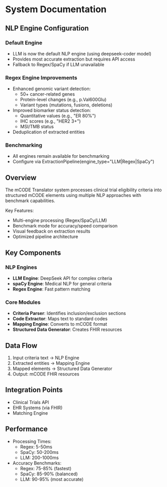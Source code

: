# System Documentation

## NLP Engine Configuration

### Default Engine
- LLM is now the default NLP engine (using deepseek-coder model)
- Provides most accurate extraction but requires API access
- Fallback to Regex/SpaCy if LLM unavailable

### Regex Engine Improvements
- Enhanced genomic variant detection:
  - 50+ cancer-related genes
  - Protein-level changes (e.g., p.Val600Glu)
  - Variant types (mutations, fusions, deletions)
- Improved biomarker status detection:
  - Quantitative values (e.g., "ER 80%")
  - IHC scores (e.g., "HER2 3+")
  - MSI/TMB status
- Deduplication of extracted entities

### Benchmarking
- All engines remain available for benchmarking
- Configure via ExtractionPipeline(engine_type="LLM|Regex|SpaCy")

## Overview
The mCODE Translator system processes clinical trial eligibility criteria into structured mCODE elements using multiple NLP approaches with benchmark capabilities.

Key Features:
- Multi-engine processing (Regex/SpaCy/LLM)
- Benchmark mode for accuracy/speed comparison
- Visual feedback on extraction results
- Optimized pipeline architecture

## Key Components

### NLP Engines
- **LLM Engine**: DeepSeek API for complex criteria
- **spaCy Engine**: Medical NLP for general criteria
- **Regex Engine**: Fast pattern matching

### Core Modules
- **Criteria Parser**: Identifies inclusion/exclusion sections
- **Code Extractor**: Maps text to standard codes
- **Mapping Engine**: Converts to mCODE format
- **Structured Data Generator**: Creates FHIR resources

## Data Flow
1. Input criteria text → NLP Engine
2. Extracted entities → Mapping Engine
3. Mapped elements → Structured Data Generator
4. Output: mCODE FHIR resources

## Integration Points
- Clinical Trials API
- EHR Systems (via FHIR)
- Matching Engine

## Performance
- Processing Times:
  - Regex: 5-50ms
  - SpaCy: 50-200ms
  - LLM: 200-1000ms
- Accuracy Benchmarks:
  - Regex: 75-85% (fastest)
  - SpaCy: 85-90% (balanced)
  - LLM: 90-95% (most accurate)
